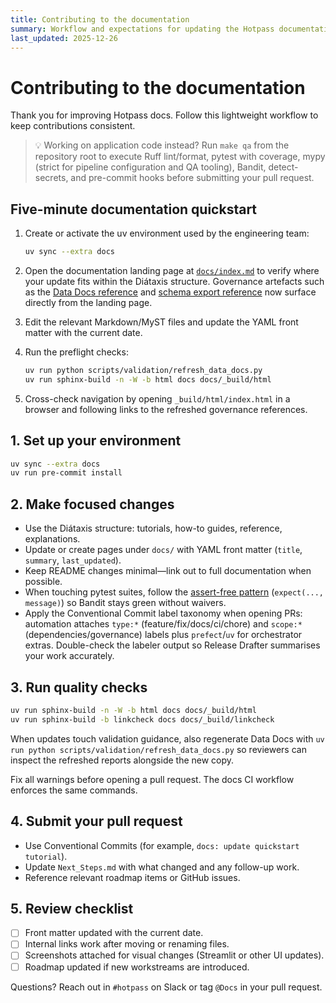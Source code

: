 ```yaml
---
title: Contributing to the documentation
summary: Workflow and expectations for updating the Hotpass documentation set.
last_updated: 2025-12-26
---
```


# Contributing to the documentation

Thank you for improving Hotpass docs. Follow this lightweight workflow to keep contributions consistent.

> 💡 Working on application code instead? Run `make qa` from the repository root to execute Ruff lint/format, pytest with coverage, mypy (strict for pipeline configuration and QA tooling), Bandit, detect-secrets, and pre-commit hooks before submitting your pull request.

## Five-minute documentation quickstart

1. Create or activate the uv environment used by the engineering team:

   ```bash
   uv sync --extra docs
   ```

2. Open the documentation landing page at [`docs/index.md`](./index.md) to verify
   where your update fits within the Diátaxis structure. Governance artefacts
   such as the [Data Docs reference](./reference/data-docs.md) and
   [schema export reference](./reference/schema-exports.md) now surface directly
   from the landing page.

3. Edit the relevant Markdown/MyST files and update the YAML front matter with
   the current date.

4. Run the preflight checks:

   ```bash
   uv run python scripts/validation/refresh_data_docs.py
   uv run sphinx-build -n -W -b html docs docs/_build/html
   ```

5. Cross-check navigation by opening `_build/html/index.html` in a browser and
   following links to the refreshed governance references.

## 1. Set up your environment

```bash
uv sync --extra docs
uv run pre-commit install
```

## 2. Make focused changes

- Use the Diátaxis structure: tutorials, how-to guides, reference, explanations.
- Update or create pages under `docs/` with YAML front matter (`title`, `summary`, `last_updated`).
- Keep README changes minimal—link out to full documentation when possible.
- When touching pytest suites, follow the [assert-free pattern](./how-to-guides/assert-free-pytest.md) (`expect(..., message)`) so Bandit stays green without waivers.
- Apply the Conventional Commit label taxonomy when opening PRs: automation attaches `type:*` (feature/fix/docs/ci/chore) and `scope:*` (dependencies/governance) labels plus `prefect`/`uv` for orchestrator extras. Double-check the labeler output so Release Drafter summarises your work accurately.

## 3. Run quality checks

```bash
uv run sphinx-build -n -W -b html docs docs/_build/html
uv run sphinx-build -b linkcheck docs docs/_build/linkcheck
```

When updates touch validation guidance, also regenerate Data Docs with
`uv run python scripts/validation/refresh_data_docs.py` so reviewers can inspect
the refreshed reports alongside the new copy.

Fix all warnings before opening a pull request. The docs CI workflow enforces the same commands.

## 4. Submit your pull request

- Use Conventional Commits (for example, `docs: update quickstart tutorial`).
- Update `Next_Steps.md` with what changed and any follow-up work.
- Reference relevant roadmap items or GitHub issues.

## 5. Review checklist

- [ ] Front matter updated with the current date.
- [ ] Internal links work after moving or renaming files.
- [ ] Screenshots attached for visual changes (Streamlit or other UI updates).
- [ ] Roadmap updated if new workstreams are introduced.

Questions? Reach out in `#hotpass` on Slack or tag `@Docs` in your pull request.
